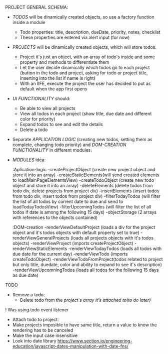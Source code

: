 PROJECT GENERAL SCHEMA:
- *TODOS* will be dinamically created objects, so use a factory function inside a module
    - Todo properties: title, description, dueDate, priority, notes, checklist
    - These properties are entered via alert input (for now)

- *PROJECTS* will be dinamically created objects, which will store todos.
    - Project it's just an object, with an array of todo's inside and some property and methods to differentiate them
    - Let the user decide dinamically which todos go to each project (button in the todo and project, asking for todo or project title, inserting into the list if name is right)
    - With an IIFE, execute the project the user has decided to put as default when the app first opens

- *UI FUNCTIONALITY* should:
    - Be able to view all projects
    - View all todos in each project (show title, due date and different color for priority)
    - Expand todos to see and edit the details
    - Delete a todo

- Separate *APPLICATION LOGIC* (creating new todos, setting them as complete, changing todo priority) and *DOM-CREATION FUNCTIONALITY* in different modules.

- *MODULES* idea:

    :Aplication-logic
        -createProjectObject (create new project object and store it into an array)
        -createStaticElements(will send created elements to       loadMainPageElementsView)
        -createTodoObject (create new todo object and store it into an array)
        -deleteElements (delete todos from todo div, delete projects from project div)
        -insertElements (insert todos from todo div, insert todos from project div)
        -filterTodayTodos (will filter the list of all todos by current date to due and send to loadTodayTodosView)
        -filterUpcomingTodos (will filter the list of all todos if date is among the following 15 days)
        -objectStorage (2 arrays with references to the objects contained)

    :DOM-creation
        -renderViewDefaultProject (loads a div for the project object and it's todos objects with default property set to true)
        -renderViewGeneralProjects (loads all projects objects with it's todos objects)
        -renderViewProject (imports createProjectObject)
        -renderViewStaticElements
        -renderViewTodayTodos (loads all todos with due date for the current day)
        -renderViewTodo (imports createTodoObject)
        -renderViewTodoFromProject(todos related to project but only title, duedate, color and ability to expand to see it's description)
        -renderViewUpcomningTodos (loads all todos for the following 15 days as due date)

TODO
<!-- - Show random todo on screen -->
<!-- - Add static elements on nar bar upon page load -->
<!-- - Make todos fit properly on dynamic content container:
    - Todo not appending to dynamic content container? Reference is recognized in console.log()
    ! In the createTodoDiv function I was returning the todo container, not the dynamicElementsContainer

<!-- - Make todo fit the whole width of the screen -->
<!-- - Make description and border not overflow when page is shrinked -->
 - Remove a todo:
    <!-- - Add event listener for the checkmark div -->
    <!-- - Delete the todo both from display -->
    <!-- - Delete from todo array: created a function to generate an uniqueID (createtodoObject line 39) and compared to todosStorage index, then change the content to empty (not remove) -->
    - Delete todo from the *project's array it's attached to(to do later)*

<!-- - Create empty project object -->
<!-- - Initial styling project divs -->
<!-- - Make project and todo id independent 
    ! I was using the same function for todo imported within the projects modules

<!-- - Add event listener to project delete button > Projects being pushed, but not deleted: --> ! Was using todo event listener

- Attach todo to project:
    <!-- - Create button within todo div to insert a todo to a project: Create new file insertElements? -->
- Make projects imposible to have same title, return a value to know the  rendering has to be canceled
- Make the input case insensitive  
- Look into date library
https://www.section.io/engineering-education/javascript-dates-manipulation-with-date-fns/
